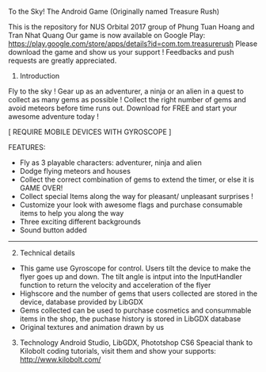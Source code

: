 To the Sky! The Android Game (Originally named Treasure Rush)

This is the repository for NUS Orbital 2017 group of Phung Tuan Hoang and Tran Nhat Quang
Our game is now available on Google Play: https://play.google.com/store/apps/details?id=com.tom.treasurerush
Please download the game and show us your support ! Feedbacks and push requests are greatly appreciated. 

1. Introduction

Fly to the sky ! Gear up as an adventurer, a ninja or an alien in a quest to collect as many gems as possible ! Collect the right number of gems and avoid meteors before time runs out. Download for FREE and start your awesome adventure today !

[ REQUIRE MOBILE DEVICES WITH GYROSCOPE ]

FEATURES:
* Fly as 3 playable characters: adventurer, ninja and alien
* Dodge flying meteors and houses
* Collect the correct combination of gems to extend the timer, or else it is GAME OVER!
* Collect special Items along the way for pleasant/ unpleasant surprises !
* Customize your look with awesome flags and purchase consumable items to help you along the way
* Three exciting different backgrounds
* Sound button added

***

2. Technical details

- This game use Gyroscope for control. Users tilt the device to make the flyer goes up and down. The tilt angle is intput into the InputHandler function to return the velocity and acceleration of the flyer
- Highscore and the number of gems that users collected are stored in the device, database provided by LibGDX
- Gems collected can be used to purchase cosmetics and consummable items in the shop, the puchase history is stored in LibGDX database
- Original textures and animation drawn by us

3. Technology
Android Studio, LibGDX, Phototshop CS6
Speacial thank to Kilobolt coding tutorials, visit them and show your supports: http://www.kilobolt.com/



